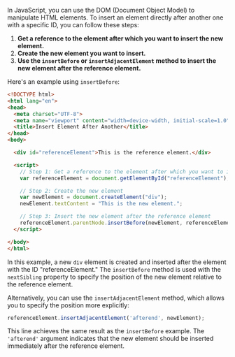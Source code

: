 In JavaScript, you can use the DOM (Document Object Model) to manipulate HTML elements. To insert an element directly after another one with a specific ID, you can follow these steps:

1. **Get a reference to the element after which you want to insert the new element.**
2. **Create the new element you want to insert.**
3. **Use the `insertBefore` or `insertAdjacentElement` method to insert the new element after the reference element.**

Here's an example using `insertBefore`:

```html
<!DOCTYPE html>
<html lang="en">
<head>
  <meta charset="UTF-8">
  <meta name="viewport" content="width=device-width, initial-scale=1.0">
  <title>Insert Element After Another</title>
</head>
<body>

  <div id="referenceElement">This is the reference element.</div>

  <script>
    // Step 1: Get a reference to the element after which you want to insert the new element
    var referenceElement = document.getElementById("referenceElement");

    // Step 2: Create the new element
    var newElement = document.createElement("div");
    newElement.textContent = "This is the new element.";

    // Step 3: Insert the new element after the reference element
    referenceElement.parentNode.insertBefore(newElement, referenceElement.nextSibling);
  </script>

</body>
</html>
```

In this example, a new `div` element is created and inserted after the element with the ID "referenceElement." The `insertBefore` method is used with the `nextSibling` property to specify the position of the new element relative to the reference element.

Alternatively, you can use the `insertAdjacentElement` method, which allows you to specify the position more explicitly:

```javascript
referenceElement.insertAdjacentElement('afterend', newElement);
```

This line achieves the same result as the `insertBefore` example. The `'afterend'` argument indicates that the new element should be inserted immediately after the reference element.